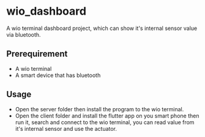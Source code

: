 # wio_dashboard
A wio terminal dashboard project, which can show it's internal sensor value via bluetooth.


## Prerequirement

- A wio terminal
- A smart device that has bluetooth 

## Usage

- Open the server folder then install the program to the wio terminal.
- Open the client folder and install the flutter app on you smart phone then run it, search and connect to the wio terminal, you can read value from it's internal sensor and use the actuator.

